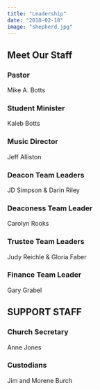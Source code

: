```yaml
---
title: "Leadership"
date: "2018-02-18"
image: "shepherd.jpg"
---
```


## Meet Our Staff

### Pastor

Mike A. Botts

### Student Minister

Kaleb Botts

### Music Director

Jeff Alliston

### Deacon Team Leaders

JD Simpson & Darin Riley

### Deaconess Team Leader

Carolyn Rooks

### Trustee Team Leaders

Judy Reichle & Gloria Faber

### Finance Team Leader

Gary Grabel

## SUPPORT STAFF

### Church Secretary

Anne Jones

### Custodians

Jim and Morene Burch
